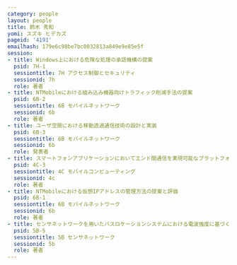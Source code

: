 ```yaml
---
category: people
layout: people
title: 鈴木 秀和
yomi: スズキ ヒデカズ
pageid: '4191'
emailhash: 179e6c98be7bc0032813a849e9e85e5f
session:
- title: Windows上における危険な処理の承認機構の提案
  psid: 7H-1
  sessiontitle: 7H アクセス制御とセキュリティ
  sessionid: 7h
  role: 著者
- title: NTMobileにおける組み込み機器向けトラフィック削減手法の提案
  psid: 6B-2
  sessiontitle: 6B モバイルネットワーク
  sessionid: 6b
  role: 著者
- title: ユーザ空間における移動透過通信技術の設計と実装
  psid: 6B-3
  sessiontitle: 6B モバイルネットワーク
  sessionid: 6b
  role: 発表者
- title: スマートフォンアプリケーションにおいてエンド間通信を実現可能なプラットフォーム開発
  psid: 4C-3
  sessiontitle: 4C モバイルコンピューティング
  sessionid: 4c
  role: 著者
- title: NTMobileにおける仮想IPアドレスの管理方法の提案と評価
  psid: 6B-1
  sessiontitle: 6B モバイルネットワーク
  sessionid: 6b
  role: 著者
- title: センサネットワークを用いたバスロケーションシステムにおける電波強度に基づくバス走行区間推定手法の提案
  psid: 5B-5
  sessiontitle: 5B センサネットワーク
  sessionid: 5b
  role: 著者
---
```

